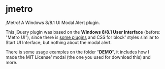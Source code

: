 # jmetro
jMetro! A Windows 8/8.1 UI Modal Alert plugin.

This jQuery plugin was based on the <b>Windows 8/8.1 User Interface</b> (before: "Metro UI"),
						   since there is <a href="http://metroui.org.ua/" rel="nofollow" target="_blank">some plugins</a> and CSS for block' styles similar to Start UI Interface, but 
					nothing about the modal alert.</p>
						<p>There is some usage examples on the folder "<a href="http://bluebeta.studio/plugins/jmetro/"><b>DEMO</b></a>", it includes how I made the MIT License' modal (the one you used for download this) and more.
